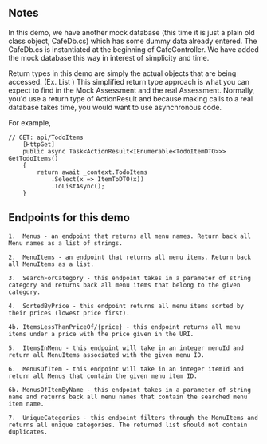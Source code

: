 ﻿## Notes
	
In this demo, we have another mock database (this time it is just a plain old class object, CafeDb.cs) which has some dummy data already entered.
The CafeDb.cs is instantiated at the beginning of CafeController. We have added the mock database this way in interest of simplicity and time.
	
Return types in this demo are simply the actual objects that are being accessed. (Ex. List<MenuItems> )
This simplified return type approach is what you can expect to find in the Mock Assessment and the real Assessment.
Normally, you'd use a return type of ActionResult<YourObject> and because making calls to a real database takes time, you would want to use asynchronous code.

For example, 
```
// GET: api/TodoItems
    [HttpGet]
    public async Task<ActionResult<IEnumerable<TodoItemDTO>>> GetTodoItems()
    {
        return await _context.TodoItems
            .Select(x => ItemToDTO(x))
            .ToListAsync();
    }
```

## Endpoints for this demo

	1.	Menus - an endpoint that returns all menu names. Return back all Menu names as a list of strings.

	2.	MenuItems - an endpoint that returns all menu items. Return back all MenuItems as a list.

	3.	SearchForCategory - this endpoint takes in a parameter of string category and returns back all menu items that belong to the given category.

	4.	SortedByPrice - this endpoint returns all menu items sorted by their prices (lowest price first).

    4b. ItemsLessThanPriceOf/{price} - this endpoint returns all menu items under a price with the price given in the URI.

	5.	ItemsInMenu - this endpoint will take in an integer menuId and return all MenuItems associated with the given menu ID.

	6.	MenusOfItem - this endpoint will take in an integer itemId and return all Menus that contain the given menu item ID.

    6b. MenusOfItemByName - this endpoint takes in a parameter of string name and returns back all menu names that contain the searched menu item name.

	7.	UniqueCategories - this endpoint filters through the MenuItems and returns all unique categories. The returned list should not contain duplicates.
